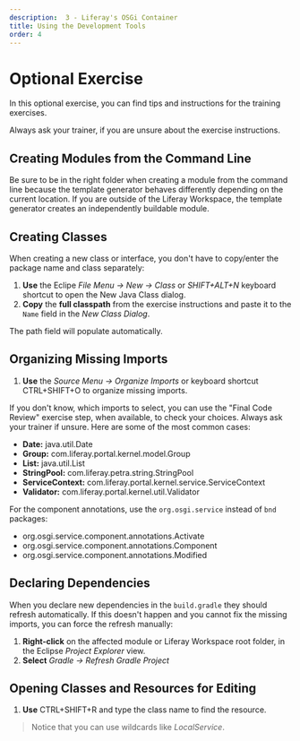 ```yaml
---
description:  3 - Liferay's OSGi Container
title: Using the Development Tools
order: 4
---
```


# Optional Exercise

In this optional exercise, you can find tips and instructions for the training exercises. 

Always ask your trainer, if you are unsure about the exercise instructions.

## Creating Modules from the Command Line

Be sure to be in the right folder when creating a module from the command line because the template generator behaves differently depending on the current location. If you are outside of the Liferay Workspace, the template generator creates an independently buildable module.

## Creating Classes

When creating a new class or interface, you don't have to copy/enter the package name and class separately:

1. **Use** the Eclipe *File Menu -> New -> Class* or *SHIFT+ALT+N* keyboard shortcut to open the New Java Class dialog.
1. **Copy** the __full classpath__ from the exercise instructions and paste it to the `Name` field in the *New Class Dialog*. 

The path field will populate automatically.

## Organizing Missing Imports

1. **Use** the *Source Menu -> Organize Imports* or keyboard shortcut CTRL+SHIFT+O to organize missing imports.

If you don't know, which imports to select, you can use the "Final Code Review" exercise step, when available, to check your choices. Always ask your trainer if unsure. Here are some of the most common cases:

* __Date:__ java.util.Date
* __Group:__ com.liferay.portal.kernel.model.Group
* __List:__ java.util.List
* __StringPool:__ com.liferay.petra.string.StringPool
* __ServiceContext:__ com.liferay.portal.kernel.service.ServiceContext
* __Validator:__ com.liferay.portal.kernel.util.Validator

For the component annotations, use the `org.osgi.service` instead of `bnd` packages:

* org.osgi.service.component.annotations.Activate
* org.osgi.service.component.annotations.Component
* org.osgi.service.component.annotations.Modified 

## Declaring Dependencies

When you declare new dependencies in the `build.gradle` they should refresh automatically. If this doesn't happen and you cannot fix the missing imports, you can force the refresh manually:

1. **Right-click** on the affected module or Liferay Workspace root folder, in the Eclipse *Project Explorer* view.
1. **Select** *Gradle -> Refresh Gradle Project*

## Opening Classes and Resources for Editing

1. **Use** CTRL+SHIFT+R and type the class name to find the resource.

> Notice that you can use wildcards like *LocalService*.
